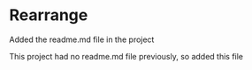 # Rearrange

Added the readme.md file in the project

This project had no readme.md file previously, so added this file
